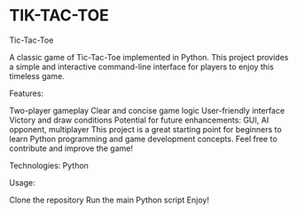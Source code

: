 # TIK-TAC-TOE
Tic-Tac-Toe

A classic game of Tic-Tac-Toe implemented in Python. This project provides a simple and interactive command-line interface for players to enjoy this timeless game.

Features:

Two-player gameplay
Clear and concise game logic
User-friendly interface
Victory and draw conditions
Potential for future enhancements: GUI, AI opponent, multiplayer
This project is a great starting point for beginners to learn Python programming and game development concepts. Feel free to contribute and improve the game!

Technologies: Python

Usage:

Clone the repository
Run the main Python script
Enjoy!
